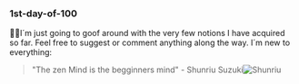 ### 1st-day-of-100
✋🏼I´m just going to goof around with the very few notions I have acquired so far. 
Feel free to suggest or comment anything along the way. I´m new to everything:

> "The zen Mind is the begginners mind" - Shunriu Suzuki![Shunriu](https://github.com/kamelmat/1-day-of-100/assets/125071787/cea4f4de-78ab-4145-8472-32680b0f40c9)
